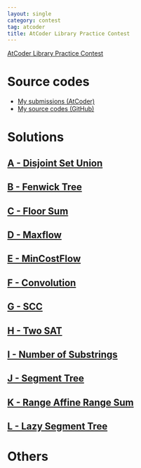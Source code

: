 ```yaml
---
layout: single
category: contest
tag: atcoder
title: AtCoder Library Practice Contest
---
```


[AtCoder Library Practice Contest](https://atcoder.jp/contests/practice2)

# Source codes

- [My submissions (AtCoder)](https://atcoder.jp/contests/practice2/submissions?f.User=kazunetakahashi)
- [My source codes (GitHub)](https://github.com/kazunetakahashi/atcoder/tree/master/2020/1007_practice2)

# Solutions

## [A - Disjoint Set Union](https://atcoder.jp/contests/practice2/tasks/practice2_a)







## [B - Fenwick Tree](https://atcoder.jp/contests/practice2/tasks/practice2_b)







## [C - Floor Sum](https://atcoder.jp/contests/practice2/tasks/practice2_c)







## [D - Maxflow](https://atcoder.jp/contests/practice2/tasks/practice2_d)







## [E - MinCostFlow](https://atcoder.jp/contests/practice2/tasks/practice2_e)







## [F - Convolution](https://atcoder.jp/contests/practice2/tasks/practice2_f)







## [G - SCC](https://atcoder.jp/contests/practice2/tasks/practice2_g)







## [H - Two SAT](https://atcoder.jp/contests/practice2/tasks/practice2_h)







## [I - Number of Substrings](https://atcoder.jp/contests/practice2/tasks/practice2_i)







## [J - Segment Tree](https://atcoder.jp/contests/practice2/tasks/practice2_j)







## [K - Range Affine Range Sum](https://atcoder.jp/contests/practice2/tasks/practice2_k)







## [L - Lazy Segment Tree](https://atcoder.jp/contests/practice2/tasks/practice2_l)







# Others



